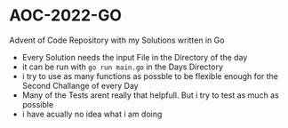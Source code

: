 # AOC-2022-GO
Advent of Code Repository with my Solutions written in Go

- Every Solution needs the input File in the Directory of the day
- it can be run with `go run main.go` in the Days Directory
- i try to use as many functions as possble to be flexible enough for the Second Challange of every Day
- Many of the Tests arent really that helpfull. But i try to test as much as possible
- i have acually no idea what i am doing
